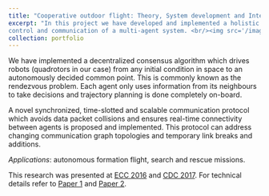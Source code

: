 ```yaml
---
title: "Cooperative outdoor flight: Theory, System development and Integration"
excerpt: "In this project we have developed and implemented a holistic system architecture capable of handling
control and communication of a multi-agent system. <br/><img src='/images/outdoor_quadrotor_testbed.png'>"
collection: portfolio
---
```


We have implemented a decentralized consensus algorithm which drives robots (quadrotors in our case) from any initial condition in space to an autonomously decided common point. This is commonly known as the rendezvous problem. Each agent only uses information from its neighbours to take decisions and trajectory planning is done completely on-board.

A novel synchronized, time-slotted and scalable communication protocol which avoids data packet collisions and ensures real-time connectivity between agents is proposed and implemented. This protocol can address changing communication graph topologies and temporary link breaks and additions.

*Applications*: autonomous formation flight, search and rescue missions.

This research was presented at [ECC 2016](http://zapurva.github.io/files/ECC16_presentation_AJ.pdf) and [CDC 2017](http://zapurva.github.io/files/CDC17_presentation_AJ.pdf). For technical details refer to [Paper 1](https://ieeexplore.ieee.org/abstract/document/7810609) and [Paper 2](https://ieeexplore.ieee.org/abstract/document/8263964). 
